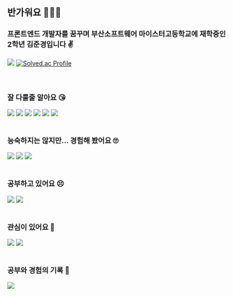 ## 반가워요 👋👋👋

###  프론트엔드 개발자를 꿈꾸며 부산소프트웨어 마이스터고등학교에 재학중인 2학년 김준경입니다 ✌

![](https://github-readme-stats.vercel.app/api?username=rlawnsrud0509&show_icons=true&theme=radical)  [![Solved.ac Profile](http://mazassumnida.wtf/api/v2/generate_badge?boj=rhemddjwhfla12)](https://solved.ac/rhemddjwhfla12/)
<br>
<br>
<br>

### 잘 다룰줄 알아요 😘
<img src="https://img.shields.io/badge/HTML-000000?style=for-the-badge&logo=html5&logoColor=#000000"> <img src="https://img.shields.io/badge/CSS-000000?style=for-the-badge&logo=CSS3&logoColor=blue"> <img src="https://img.shields.io/badge/Javascript-000000?style=for-the-badge&logo=Javascript&logoColor=#000000"> <img src="https://img.shields.io/badge/React-000000?style=for-the-badge&logo=React&logoColor=#000000"> <img src="https://img.shields.io/badge/Typescript-000000?style=for-the-badge&logo=Typescript&logoColor=#000000">  <img src="https://img.shields.io/badge/styled_components-000000?style=for-the-badge&logo=styled-components&logoColor=#DB7093"> 
<br>
<br>

### 능숙하지는 않지만... 경험해 봤어요 🙄

<img src="https://img.shields.io/badge/node-000000?style=for-the-badge&logo=node.js&logoColor=#000000"> <img src="https://img.shields.io/badge/express-000000?style=for-the-badge&logo=express&logoColor=#000000"> <img src="https://img.shields.io/badge/jsp-000000?style=for-the-badge&logo=eclipseIDE&logoColor=#2C2255"> 
<br>
<br>

### 공부하고 있어요 😣

<img src="https://img.shields.io/badge/Next-000000?style=for-the-badge&logo=Next.js&logoColor=#000000"> <img src="https://img.shields.io/badge/tailwind-000000?style=for-the-badge&logo=Tailwind css&logoColor=#000000">
<br>
<br>

### 관심이 있어요 👀

<img src="https://img.shields.io/badge/Svelte-000000?style=for-the-badge&logo=Svelte&logoColor=#FF3E00"> <img src="https://img.shields.io/badge/Vue-000000?style=for-the-badge&logo=Vue.js&logoColor=#FF3E00">
<br>
<br>

### 공부와 경험의 기록 📄

<a href="https://velog.io/@rhemddjwhfla12" target="_blank"><img src="https://img.shields.io/badge/Velog-000000?style=for-the-badge&logo=velog&logoColor=#33FF99"></a>
<br>
<br>

<!--
**rlawnsrud0509/rlawnsrud0509** is a ✨ _special_ ✨ repository because its `README.md` (this file) appears on your GitHub profile.

Here are some ideas to get you started:

- 🔭 I’m currently working on ...
- 🌱 I’m currently learning ...
- 👯 I’m looking to collaborate on ...
- 🤔 I’m looking for help with ...
- 💬 Ask me about ...
- 📫 How to reach me: ...
- 😄 Pronouns: ...
- ⚡ Fun fact: ...
-->
